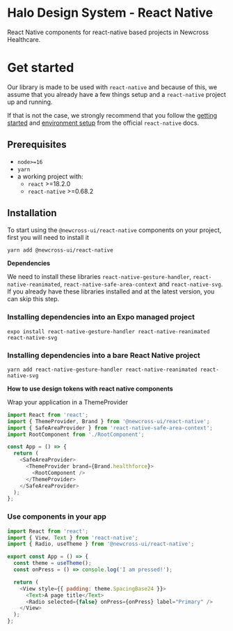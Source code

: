 # Halo Design System - React Native

React Native components for react-native based projects in Newcross Healthcare.

# Get started

Our library is made to be used with `react-native` and because of this, we assume that you already have a few things setup and a `react-native` project up and running.

If that is not the case, we strongly recommend that you follow the [getting started](https://reactnative.dev/docs/getting-started) and [environment setup](https://reactnative.dev/docs/environment-setup) from the official `react-native` docs.

## Prerequisites

- `node>=16`
- `yarn`
- a working project with:
  - `react` >=18.2.0
  - `react-native` >=0.68.2

## Installation

To start using the `@newcross-ui/react-native` components on your project, first you will need to install it

```sh
yarn add @newcross-ui/react-native
```

**Dependencies**

We need to install these libraries `react-native-gesture-handler`, `react-native-reanimated`, `react-native-safe-area-context` and `react-native-svg`. If you already have these libraries installed and at the latest version, you can skip this step.

### Installing dependencies into an Expo managed project​

```
expo install react-native-gesture-handler react-native-reanimated react-native-svg

```

### Installing dependencies into a bare React Native project​

```
yarn add react-native-gesture-handler react-native-reanimated react-native-svg

```

**How to use design tokens with react native components**

Wrap your application in a ThemeProvider

```javascript
import React from 'react';
import { ThemeProvider, Brand } from '@newcross-ui/react-native';
import { SafeAreaProvider } from 'react-native-safe-area-context';
import RootComponent from './RootComponent';

const App = () => {
  return (
    <SafeAreaProvider>
      <ThemeProvider brand={Brand.healthforce}>
        <RootComponent />
      </ThemeProvider>
    </SafeAreaProvider>
  );
};
```

### Use components in your app

```javascript
import React from 'react';
import { View, Text } from 'react-native';
import { Radio, useTheme } from '@newcross-ui/react-native';

export const App = () => {
  const theme = useTheme();
  const onPress = () => console.log('I am pressed!');

  return (
    <View style={{ padding: theme.SpacingBase24 }}>
      <Text>A page title</Text>
      <Radio selected={false} onPress={onPress} label="Primary" />
    </View>
  );
};
```
